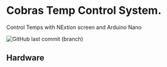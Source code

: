 # Cobras Temp Control System.

Control Temps with NExtion screen and Arduino Nano

![GitHub last commit (branch)](https://img.shields.io/github/last-commit/Den-FST/CobrasAuto/main?style=plastic)

## Hardware

``` C++

```

